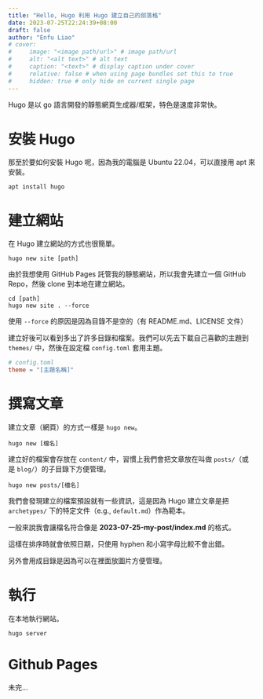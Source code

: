 ```yaml
---
title: "Hello, Hugo 利用 Hugo 建立自己的部落格"
date: 2023-07-25T22:24:39+08:00
draft: false
author: "Enfu Liao"
# cover:
#     image: "<image path/url>" # image path/url
#     alt: "<alt text>" # alt text
#     caption: "<text>" # display caption under cover
#     relative: false # when using page bundles set this to true
#     hidden: true # only hide on current single page
---
```


Hugo 是以 go 語言開發的靜態網頁生成器/框架，特色是速度非常快。

# 安裝 Hugo

那至於要如何安裝 Hugo 呢，因為我的電腦是 Ubuntu 22.04，可以直接用 apt 來安裝。
```
apt install hugo
```

# 建立網站
在 Hugo 建立網站的方式也很簡單。
```
hugo new site [path]
```
由於我想使用 GitHub Pages 託管我的靜態網站，所以我會先建立一個 GitHub Repo，然後 clone 到本地在建立網站。
```
cd [path]
hugo new site . --force
```
使用 `--force` 的原因是因為目錄不是空的（有 README.md、LICENSE 文件）

建立好後可以看到多出了許多目錄和檔案。我們可以先去下載自己喜歡的主題到 `themes/` 中，然後在設定檔 `config.toml` 套用主題。
```toml
# config.toml
theme = "[主題名稱]"
```

# 撰寫文章
建立文章（網頁）的方式一樣是 `hugo new`。
```
hugo new [檔名]
```
建立好的檔案會存放在 `content/` 中，習慣上我們會把文章放在叫做 `posts/`（或是 `blog/`）的子目錄下方便管理。
```
hugo new posts/[檔名]
```
我們會發現建立的檔案預設就有一些資訊，這是因為 Hugo 建立文章是把 `archetypes/` 下的特定文件（e.g., `default.md`）作為範本。

一般來說我會讓檔名符合像是 **2023-07-25-my-post/index.md** 的格式。

這樣在排序時就會依照日期，只使用 hyphen 和小寫字母比較不會出錯。

另外會用成目錄是因為可以在裡面放圖片方便管理。

# 執行
在本地執行網站。
```
hugo server
```

# Github Pages
未完...